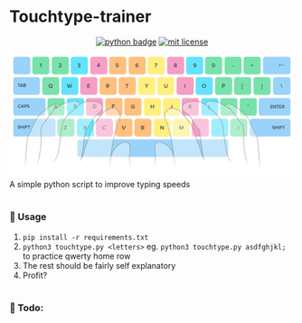 # Touchtype-trainer
<p align="center">
    <a href="https://python.org"><img src="https://img.shields.io/badge/Language-Python3.7+-blue.svg" alt="python badge"></a>
    <a href="LICENSE"><img src="https://img.shields.io/badge/License-MIT-blue.svg" alt="mit license"></a>
</p>

![Keyboard](res/keyboard.png)
A simple python script to improve typing speeds
#
### :page_facing_up: Usage
1. `pip install -r requirements.txt`
2. `python3 touchtype.py <letters>`
   eg. `python3 touchtype.py asdfghjkl;` to practice qwerty home row
3. The rest should be fairly self explanatory
4. Profit?

#
### :test_tube: Todo:
